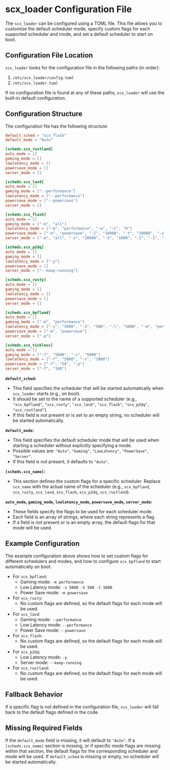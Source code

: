# scx_loader Configuration File

The `scx_loader` can be configured using a TOML file. This file allows you to customize the default scheduler mode, specify custom flags for each supported scheduler and mode, and set a default scheduler to start on boot.

## Configuration File Location

`scx_loader` looks for the configuration file in the following paths (in order):

1. `/etc/scx_loader/config.toml`
2. `/etc/scx_loader.toml`

If no configuration file is found at any of these paths, `scx_loader` will use the built-in default configuration.

## Configuration Structure

The configuration file has the following structure:

```toml
default_sched = "scx_flash"
default_mode = "Auto"

[scheds.scx_rustland]
auto_mode = []
gaming_mode = []
lowlatency_mode = []
powersave_mode = []
server_mode = []

[scheds.scx_lavd]
auto_mode = []
gaming_mode = ["--performance"]
lowlatency_mode = ["--performance"]
powersave_mode = ["--powersave"]
server_mode = []

[scheds.scx_flash]
auto_mode = []
gaming_mode = ["-m", "all"]
lowlatency_mode = ["-m", "performance", "-w", "-C", "0"]
powersave_mode = ["-m", "powersave", "-I", "10000", "-t", "10000", "-s", "10000", "-S", "1000"]
server_mode = ["-m", "all", "-s", "20000", "-S", "1000", "-I", "-1", "-D", "-L"]

[scheds.scx_p2dq]
auto_mode = []
gaming_mode = []
lowlatency_mode = ["-y"]
powersave_mode = []
server_mode = ["--keep-running"]

[scheds.scx_rusty]
auto_mode = []
gaming_mode = []
lowlatency_mode = []
powersave_mode = []
server_mode = []

[scheds.scx_bpfland]
auto_mode = []
gaming_mode = ["-m", "performance"]
lowlatency_mode = ["-s", "5000", "-S", "500", "-l", "5000", "-m", "performance"]
powersave_mode = ["-m", "powersave"]
server_mode = ["-p"]

[scheds.scx_tickless]
auto_mode = []
gaming_mode = ["-f", "5000", "-s", "5000"]
lowlatency_mode = ["-f", "5000", "-s", "1000"]
powersave_mode = ["-f", "50", "-p"]
server_mode = ["-f", "100"]
```

**`default_sched`:**

* This field specifies the scheduler that will be started automatically when `scx_loader` starts (e.g., on boot).
* It should be set to the name of a supported scheduler (e.g., `"scx_bpfland"`, `"scx_rusty"`, `"scx_lavd"`, `"scx_flash"`, `"scx_p2dq"`, `"scx_rustland"`).
* If this field is not present or is set to an empty string, no scheduler will be started automatically.

**`default_mode`:**

* This field specifies the default scheduler mode that will be used when starting a scheduler without explicitly specifying a mode.
* Possible values are: `"Auto"`, `"Gaming"`, `"LowLatency"`, `"PowerSave"`, `"Server"`.
* If this field is not present, it defaults to `"Auto"`.

**`[scheds.scx_name]`:**

* This section defines the custom flags for a specific scheduler. Replace `scx_name` with the actual name of the scheduler (e.g., `scx_bpfland`, `scx_rusty`, `scx_lavd`, `scx_flash`, `scx_p2dq`, `scx_rustland`).

**`auto_mode`, `gaming_mode`, `lowlatency_mode`, `powersave_mode`, `server_mode`:**

* These fields specify the flags to be used for each scheduler mode.
* Each field is an array of strings, where each string represents a flag.
* If a field is not present or is an empty array, the default flags for that mode will be used.

## Example Configuration

The example configuration above shows how to set custom flags for different schedulers and modes, and how to configure `scx_bpfland` to start automatically on boot.

* For `scx_bpfland`:
    * Gaming mode: `-m performance`
    * Low Latency mode: `-s 5000 -S 500 -l 5000`
    * Power Save mode: `-m powersave`
* For `scx_rusty`:
    * No custom flags are defined, so the default flags for each mode will be used.
* For `scx_lavd`:
    * Gaming mode: `--performance`
    * Low Latency mode: `--performance`
    * Power Save mode: `--powersave`
* For `scx_flash`:
    * No custom flags are defined, so the default flags for each mode will be used.
* For `scx_p2dq`:
    * Low Latency mode: `-y`
    * Server mode: `--keep-running`
* For `scx_rustland`:
    * No custom flags are defined, so the default flags for each mode will be used.

## Fallback Behavior

If a specific flag is not defined in the configuration file, `scx_loader` will fall back to the default flags defined in the code.

## Missing Required Fields

If the `default_mode` field is missing, it will default to `"Auto"`. If a `[scheds.scx_name]` section is missing, or if specific mode flags are missing within that section, the default flags for the corresponding scheduler and mode will be used. If `default_sched` is missing or empty, no scheduler will be started automatically.
